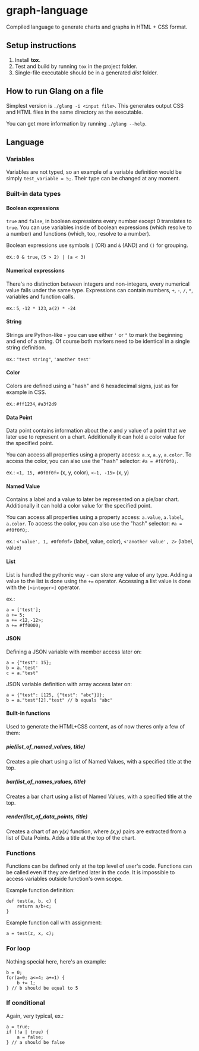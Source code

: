 # graph-language
Compiled language to generate charts and graphs in HTML + CSS format.

## Setup instructions
1. Install **tox**.
2. Test and build by running `tox` in the project folder.
3. Single-file executable should be in a generated *dist* folder.

## How to run Glang on a file
Simplest version is `./glang -i <input file>`. This generates output CSS and HTML files in
the same directory as the executable.

You can get more information by running `./glang --help`.

## Language
### Variables
Variables are not typed, so an example of a variable definition would be simply `test_variable = 5;`.
Their type can be changed at any moment.
### Built-in data types
#### Boolean expressions
`true` and `false`, in boolean expressions every number except 0 translates to `true`.
You can use variables inside of boolean expressions (which resolve to a number) and functions (which, too, resolve to a number).

Boolean expressions use symbols `|` (OR) and `&` (AND) and `()` for grouping.

ex.: `0 & true`, `(5 > 2) | (a < 3)`
#### Numerical expressions
There's no distinction between integers and non-integers, every numerical value falls under the same type.
Expressions can contain numbers, `+`, `-`, `/`, `*`, variables and function calls.

ex.: `5`, `-12 * 123`, `a(2) * -24`
#### String
Strings are Python-like - you can use either `'` or `"` to mark the beginning and end of a string.
Of course both markers need to be identical in a single string definition.

ex.: `"test string"`, `'another test'`
#### Color
Colors are defined using a "hash" and 6 hexadecimal signs, just as for example in CSS.

ex.: `#ff1234`, `#a3f2d9`
#### Data Point
Data point contains information about the *x* and *y* value of a point that we later use to represent on a chart.
Additionally it can hold a color value for the specified point.

You can access all properties using a property access: `a.x`, `a.y`, `a.color`.
To access the color, you can also use the "hash" selector: `#a = #f0f0f0;`.

ex.: `<1, 15, #0f0f0f>` (x, y, color), `<-1, -15>` (x, y)
#### Named Value
Contains a label and a value to later be represented on a pie/bar chart.
Additionally it can hold a color value for the specified point.

You can access all properties using a property access: `a.value`, `a.label`, `a.color`.
To access the color, you can also use the "hash" selector: `#a = #f0f0f0;`.

ex.: `<'value', 1, #0f0f0f>` (label, value, color), `<'another value', 2>` (label, value)
#### List
List is handled the pythonic way - can store any value of any type.
Adding a value to the list is done using the `+=` operator.
Accessing a list value is done with the `[<integer>]` operator.

ex.:
```
a = ['test']; 
a += 5; 
a += <12,-12>; 
a += #ff0000;
```
#### JSON
Defining a JSON variable with member access later on:
```
a = {"test": 15};
b = a.'test'
c = a."test"
```
JSON variable definition with array access later on:
```
a = {"test": [125, {"test": "abc"}]};
b = a."test"[2]."test" // b equals "abc"
```
#### Built-in functions
Used to generate the HTML+CSS content, as of now theres only a few of them:
##### *pie(list_of_named_values, title)*
Creates a pie chart using a list of Named Values, with a specified title at the top.
##### *bar(list_of_names_values, title)*
Creates a bar chart using a list of Named Values, with a specified title at the top.
##### *render(list_of_data_points, title)*
Creates a chart of an *y(x)* function, where *(x,y)* pairs are extracted from a list of Data Points.
Adds a title at the top of the chart.
### Functions
Functions can be defined only at the top level of user's code.
Functions can be called even if they are defined later in the code.
It is impossible to access variables outside function's own scope.

Example function definition:
```
def test(a, b, c) {
    return a/b+c;
}
```
Example function call with assignment:
```
a = test(z, x, c);
```
### For loop
Nothing special here, here's an example:
```
b = 0;
for(a=0; a<=4; a+=1) { 
    b += 1; 
} // b should be equal to 5
```
### If conditional
Again, very typical, ex.:
```
a = true;
if (!a | true) {
    a = false;
} // a should be false
```